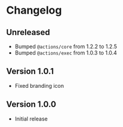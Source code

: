 # Changelog

## Unreleased

- Bumped `@actions/core` from 1.2.2 to 1.2.5
- Bumped `@actions/exec` from 1.0.3 to 1.0.4

## Version 1.0.1

- Fixed branding icon

## Version 1.0.0

- Initial release
